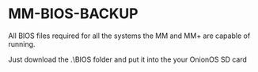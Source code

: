 # MM-BIOS-BACKUP

All BIOS files required for all the systems the MM and MM+ are capable of running.

Just download the .\BIOS folder and put it into the your OnionOS SD card
